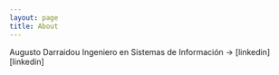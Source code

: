 ```yaml
---
layout: page
title: About
---
```


<p class="message">
  Augusto Darraidou
  Ingeniero en Sistemas de Información ->  [linkedin][linkedin]
</p>


[linkedin]:http://ar.linkedin.com/in/augustodarraidou
